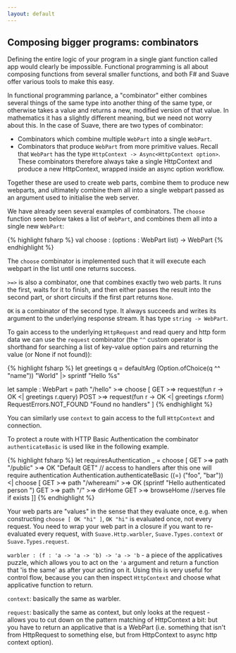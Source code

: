 ```yaml
---
layout: default
---
```


Composing bigger programs: combinators
--------------------------------------------

Defining the entire logic of your program in a single giant function called app would clearly be impossible. Functional programming is all about composing functions from several smaller functions, and both F# and Suave offer various tools to make this easy.

In functional programming parlance, a "combinator" either combines several things of the same type into another thing of the same type, or otherwise takes a value and returns a new, modified version of that value. In mathematics it has a slightly different meaning, but we need not worry about this. In the case of Suave, there are two types of combinator:

- Combinators which combine multiple `WebPart` into a single `WebPart`.
- Combinators that produce `WebPart` from more primitive values. Recall that `WebPart` has the type `HttpContext -> Async<HttpContext option>`. These combinators therefore always take a single HttpContext and produce a new HttpContext, wrapped inside an async option workflow.

Together these are used to create web parts, combine them to produce new webparts, and ultimately combine them all into a single webpart passed as an argument used to initialise the web server.

We have already seen several examples of combinators. The `choose` function seen below takes a list of `WebPart`, and combines them all into a single new `WebPart`:

{% highlight fsharp %}
val choose : (options : WebPart list) -> WebPart
{% endhighlight %}

The `choose` combinator is implemented such that it will execute each webpart in the list until one returns success.

`>=>` is also a combinator, one that combines exactly two web parts. It runs the first, waits for it to finish, and then either passes the result into the second part, or short circuits if the first part returns `None`.

`OK` is a combinator of the second type. It always succeeds and writes its argument to the underlying response stream. It has type `string -> WebPart`.

To gain access to the underlying `HttpRequest` and read query and http form data we can use the `request` combinator (the `^^` custom operator is shorthand for searching a list of key-value option pairs and returning the value (or None if not found)):

{% highlight fsharp %}
let greetings q =
  defaultArg (Option.ofChoice(q ^^ "name")) "World" |> sprintf "Hello %s"

let sample : WebPart = 
    path "/hello" >=> choose [
      GET  >=> request(fun r -> OK <| greetings r.query)
      POST >=> request(fun r -> OK <| greetings r.form)
      RequestErrors.NOT_FOUND "Found no handlers" ]
{% endhighlight %}

You can similarly use `context` to gain access to the full `HttpContext` and connection.

To protect a route with HTTP Basic Authentication the combinator `authenticateBasic` is used like in the following example.

{% highlight fsharp %}
let requiresAuthentication _ =
    choose
        [ GET >=> path "/public" >=> OK "Default GET"
          // access to handlers after this one will require authentication
          Authentication.authenticateBasic ((=) ("foo", "bar")) <|
            choose [
                GET >=> path "/whereami" >=> OK (sprintf "Hello authenticated person ")
                GET >=> path "/" >=> dirHome
                GET >=> browseHome //serves file if exists ]]
{% endhighlight %}

Your web parts are "values" in the sense that they evaluate
once, e.g. when constructing `choose [ OK "hi" ]`, `OK "hi"` is evaluated once,
not every request. You need to wrap your web part in a closure if you want to
re-evaluated every request, with `Suave.Http.warbler`, `Suave.Types.context` or
`Suave.Types.request`.

`warbler : (f : 'a -> 'a -> 'b) -> 'a -> 'b` - a piece of the applicatives
puzzle, which allows you to act on the `'a` argument and return a function that
'is the same' as after your acting on it. Using this is very useful for control
flow, because you can then inspect `HttpContext` and choose what applicative
function to return.

`context`: basically the same as warbler.

`request`: basically the same as context, but only looks at the request - allows
you to cut down on the pattern matching of HttpContext a bit: but you have to
return an applicative that is a WebPart (i.e. something that isn't from
HttpRequest to something else, but from HttpContext to async http context
option).
